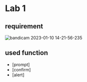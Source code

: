 # Lab 1 
## requirement 
![bandicam 2023-01-10 14-21-56-235](https://user-images.githubusercontent.com/78926069/211550691-7d4b9695-0ec6-460a-96cc-767ea44764f0.jpg)
## used function 
- [prompt]
 - [confirm]
 - [alert]

